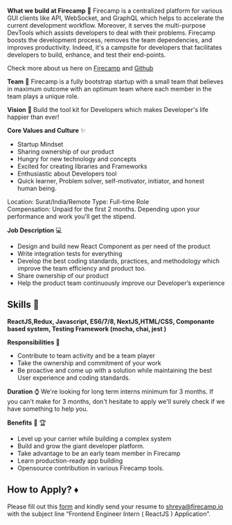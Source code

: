 **What we build at Firecamp** :hammer:
Firecamp is a centralized platform for various GUI clients like API, WebSocket, and GraphQL which helps to accelerate the current development workflow.
Moreover, it serves the multi-purpose DevTools which assists developers to deal with their problems. 
Firecamp boosts the development process, removes the team dependencies, and improves productivity. Indeed, it's a campsite for developers that facilitates developers to build, enhance, and test their end-points.

Check more about us here on [Firecamp](https://firecamp.io) and [Github](https://github.com/Firecampapp)

**Team** :dancers: 
Firecamp is a fully bootstrap startup with a small team that believes in maximum outcome with an optimum team where each member in the team plays a unique role.  

**Vision** :milky_way:
Build the tool kit for Developers which makes Developer's life happier than ever!

**Core Values and Culture** :sparkles:
* Startup Mindset
* Sharing ownership of our product
* Hungry for new technology and concepts
* Excited for creating libraries and Frameworks
* Enthusiastic about Developers tool
* Quick learner, Problem solver, self-motivator, initiator, and honest human being. 

Location: Surat/India/Remote
Type: Full-time Role   
Compensation: Unpaid for the first 2 months. Depending upon your performance and work you'll get the stipend.

**Job Description** :computer:

- Design and build new React Component as per need of the product
- Write integration tests for everything
- Develop the best coding standards, practices, and methodology which improve the team efficiency and product too.
- Share ownership of our product
- Help the product team continuously improve our Developer’s experience 

## **Skills** 🔆 
**ReactJS,Redux, Javascript, ES6/7/8, NextJS,HTML/CSS, Componante based system, Testing Framework (mocha, chai, jest )**

**Responsibilities** :nut_and_bolt:
* Contribute to team activity and be a team player
* Take the ownership and commitment of your work 
* Be proactive and come up with a solution while maintaining the best User experience and coding standards.


**Duration** ⌚
We're looking for long term interns minimum for 3 months. If you can't make for 3 months, don't hesitate to apply we'll surely check if we have something to help you. 

**Benefits** 🔭 🏆
* Level up your carrier while building a complex system
* Build and grow the giant developer platform. 
* Take advantage to be an early team member in Firecamp
* Learn production-ready app building 
* Opensource contribution in various Firecamp tools.  

**How to Apply?** ♦️
----

Please fill out this [form](https://forms.gle/R82DVcMFDggQkSdu5) and
kindly send your resume to shreya@firecamp.io with the subject line “Frontend Engineer Intern ( ReactJS ) Application”. 


